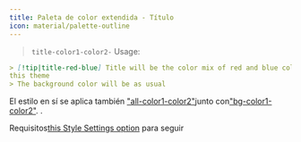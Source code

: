 ```yaml
---
title: Paleta de color extendida - Título
icon: material/palette-outline
---
```

> `title-color1-color2-`
Usage:

```md
> [!tip|title-red-blue] Title will be the color mix of red and blue colors of 
this theme
> The background color will be as usual
```

El estilo en sí se aplica también
["all-color1-color2"](../combined-styling/page-10.md)junto con["bg-color1-color2"](../bg-styling/page-10.md).
.

Requisitos[this Style Settings option](../../Style-Settings/Editor/Accent-Colors/index.md#enabled-extended-color-palette)
para seguir

